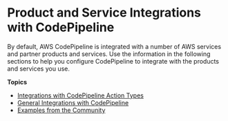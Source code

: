 # Product and Service Integrations with CodePipeline<a name="integrations"></a>

By default, AWS CodePipeline is integrated with a number of AWS services and partner products and services\. Use the information in the following sections to help you configure CodePipeline to integrate with the products and services you use\.

**Topics**
+ [Integrations with CodePipeline Action Types](integrations-action-type.md)
+ [General Integrations with CodePipeline](integrations-general.md)
+ [Examples from the Community](integrations-community.md)